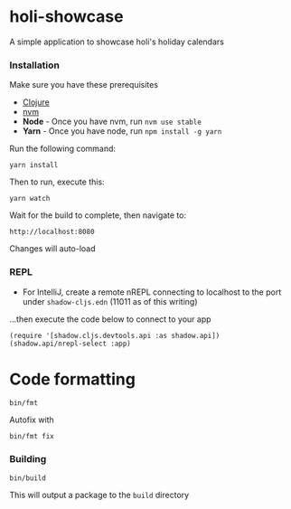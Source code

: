 # holi-showcase

A simple application to showcase holi's holiday calendars

### Installation

Make sure you have these prerequisites

* [Clojure](https://clojure.org/guides/getting_started)
* [nvm](https://github.com/nvm-sh/nvm)
* **Node** - Once you have nvm, run `nvm use stable`
* **Yarn** - Once you have node, run `npm install -g yarn`

Run the following command:

```
yarn install
```

Then to run, execute this:

```
yarn watch
```

Wait for the build to complete, then navigate to:

```
http://localhost:8080
``` 

Changes will auto-load

### REPL
* For IntelliJ, create a remote nREPL connecting to localhost to the port under `shadow-cljs.edn` (11011 as of this writing)  

...then execute the code below to connect to your app

```
(require '[shadow.cljs.devtools.api :as shadow.api])
(shadow.api/nrepl-select :app)
```

# Code formatting

```
bin/fmt
```

Autofix with

```
bin/fmt fix
```

### Building

```
bin/build
```

This will output a package to the `build` directory

